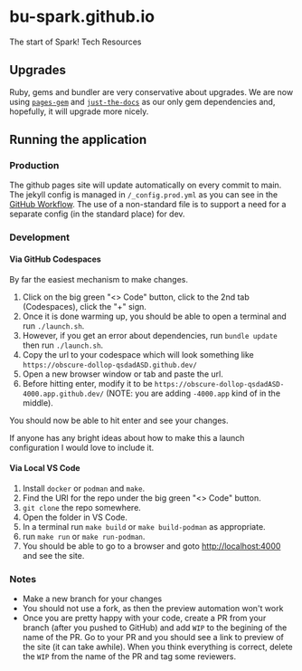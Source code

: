 # bu-spark.github.io
The start of Spark! Tech Resources


## Upgrades
Ruby, gems and bundler are very conservative about upgrades.
We are now using [`pages-gem`](https://github.com/github/pages-gem) and [`just-the-docs`](https://just-the-docs.com/) as our only gem dependencies and, hopefully, it will upgrade more nicely.

## Running the application

### Production
The github pages site will update automatically on every commit to main.
The jekyll config is managed in `/_config.prod.yml` as you can see in the [GitHub Workflow](https://github.com/BU-Spark/bu-spark/blob/main/.github/workflows/build-jekyll.yml).
The use of a non-standard file is to support a need for a separate config (in the standard place) for dev.

### Development

#### Via GitHub Codespaces
By far the easiest mechanism to make changes.

1. Click on the big green "<> Code" button, click to the 2nd tab (Codespaces), click the "+" sign.
2. Once it is done warming up, you should be able to open a terminal and run `./launch.sh`.
3. However, if you get an error about dependencies, run `bundle update` then run `./launch.sh`.
4. Copy the url to your codespace which will look something like `https://obscure-dollop-qsdadASD.github.dev/`
5. Open a new browser window or tab and paste the url.
6. Before hitting enter, modify it to be `https://obscure-dollop-qsdadASD-4000.app.github.dev/` (NOTE: you are adding `-4000.app` kind of in the middle).

You should now be able to hit enter and see your changes.

If anyone has any bright ideas about how to make this a launch configuration I would love to include it.


#### Via Local VS Code
1. Install `docker` or `podman` and `make`.
2. Find the URI for the repo under the big green "<> Code" button.
3. `git clone` the repo somewhere.
4. Open the folder in VS Code.
5. In a terminal run `make build` or `make build-podman` as appropriate.
6. run `make run` or `make run-podman`.
7. You should be able to go to a browser and goto [http://localhost:4000](http://localhost:4000) and see the site.

### Notes
* Make a new branch for your changes
* You should not use a fork, as then the preview automation won't work
* Once you are pretty happy with your code, create a PR from your branch (after you pushed to GitHub) and add `WIP` to the begining of the name of the PR. Go to your PR and you should see a link to preview of the site (it can take awhile). When you think everything is correct, delete the `WIP` from the name of the PR and tag some reviewers.
